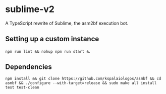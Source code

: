 
# sublime-v2
A TypeScript rewrite of Sublime, the asm2bf execution bot.

## Setting up a custom instance
`npm run lint && nohup npm run start &`.

## Dependencies
`npm install && git clone https://github.com/kspalaiologos/asmbf && cd asmbf && ./configure --with-target=release && sudo make all install test test-clean`
